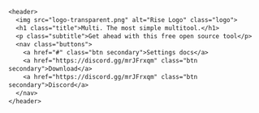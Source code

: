 <!DOCTYPE html>
<html lang="en">
<head>
  <meta charset="UTF-8" />
  <meta name="viewport" content="width=device-width, initial-scale=1.0" />
  <title>Multi</title>
  <link href="https://fonts.googleapis.com/css2?family=Inter:wght@400;600;700&display=swap" rel="stylesheet">
  <link rel="stylesheet" href="styles.css" />
</head>
<body>
  <div class="background-overlay">
    <canvas id="rain-canvas"></canvas>

    <header>
      <img src="logo-transparent.png" alt="Rise Logo" class="logo">
      <h1 class="title">Multi. The most simple multitool.</h1>
      <p class="subtitle">Get ahead with this free open source tool</p>
      <nav class="buttons">
        <a href="#" class="btn secondary">Settings docs</a>
        <a href="https://discord.gg/mrJFrxqm" class="btn secondary">Download</a>
        <a href="https://discord.gg/mrJFrxqm" class="btn secondary">Discord</a>
      </nav>
    </header>
  </div>

  <script>
    const canvas = document.getElementById('rain-canvas');
    const ctx = canvas.getContext('2d');

    let width, height;
    let drops = [];

    function resizeCanvas() {
      width = canvas.width = window.innerWidth;
      height = canvas.height = window.innerHeight;
    }

    window.addEventListener('resize', resizeCanvas);
    resizeCanvas();

    const numDrops = 600;

    for (let i = 0; i < numDrops; i++) {
      drops.push({
        x: Math.random() * width,
        y: Math.random() * height,
        length: Math.random() * 20 + 10,
        velocity: Math.random() * 4 + 4,
        opacity: Math.random() * 0.5 + 0.2
      });
    }

    function drawRain() {
      ctx.clearRect(0, 0, width, height);
      ctx.strokeStyle = 'rgba(255, 255, 255, 0.1)';
      ctx.lineWidth = 1.2;

      for (let i = 0; i < drops.length; i++) {
        const drop = drops[i];
        ctx.beginPath();
        ctx.moveTo(drop.x, drop.y);
        ctx.lineTo(drop.x, drop.y + drop.length);
        ctx.stroke();

        drop.y += drop.velocity;
        if (drop.y > height) {
          drop.y = -drop.length;
          drop.x = Math.random() * width;
        }
      }

      requestAnimationFrame(drawRain);
    }

    drawRain();
  </script>
</body>
</html>
